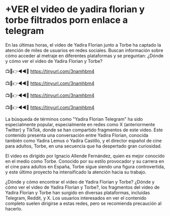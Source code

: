 # +VER el video de yadira florian y torbe filtrados porn enlace a telegram

En las últimas horas, el video de Yadira Florian junto a Torbe ha captado la atención de miles de usuarios en redes sociales. Buscan información sobre cómo acceder al metraje en diferentes plataformas y se preguntan: ¿Dónde y cómo ver el video de Yadira Florian y Torbe?

📺📱👉◄◄🔴 https://tinyurl.com/3namhbm4

📺📱👉◄◄🔴 https://tinyurl.com/3namhbm4

📺📱👉◄◄🔴 https://tinyurl.com/3namhbm4

📺📱👉◄◄🔴 https://tinyurl.com/3namhbm4

La búsqueda de términos como "Yadira Florian Telegram" ha sido especialmente popular, especialmente en redes como X (anteriormente Twitter) y TikTok, donde se han compartido fragmentos de este video. Este contenido presenta una conversación entre Yadira Florian, conocida también como Yadira Lemus o Yadira Castillo, y el director español de cine para adultos, Torbe, en una secuencia que ha despertado gran curiosidad.

El video es dirigido por Ignacio Allende Fernández, quien es mejor conocido en el medio como Torbe. Conocido por su estilo provocador y su carrera en el cine para adultos en España, Torbe sigue siendo una figura controvertida, y este último proyecto ha intensificado la atención hacia su trabajo.

¿Dónde y cómo encontrar el video de Yadira Florian y Torbe?
¿Dónde y cómo ver el video de Yadira Florian y Torbe?, los fragmentos del video de Yadira Florian y Torbe han surgido en diversas plataformas, incluidas Telegram, Reddit, y X. Los usuarios interesados en ver el contenido completo suelen dirigirse a estas redes, pero se recomienda precaución al hacerlo.
